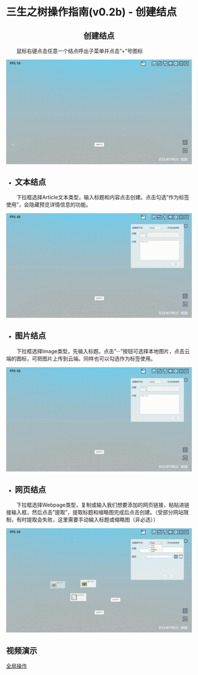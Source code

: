 # 三生之树操作指南(v0.2b) - 创建结点

## <div align="center">创建结点</div>

&emsp;&emsp;鼠标右键点击任意一个结点呼出子菜单并点击”+”号图标

![CreatNode](images/CreateNode/CreatNode.gif)

* ## 文本结点
&emsp;&emsp;下拉框选择Article文本类型，输入标题和内容点击创建。点击勾选”作为标签使用”，会隐藏预览详情信息的功能。

![TextNode](images/CreateNode/TextNode.gif)

* ## 图片结点
&emsp;&emsp;下拉框选择Image类型，先输入标题。点击”···”按钮可选择本地图片，点击云端的图标，可把图片上传到云端。同样也可以勾选作为标签使用。

![ImageNode](images/CreateNode/ImageNode.gif)

* ## 网页结点
&emsp;&emsp;下拉框选择Webpage类型，复制或输入我们想要添加的网页链接，粘贴进链接输入框，然后点击”提取”，提取标题和缩略图完成后点击创建。（受部分网站限制，有时提取会失败，这里需要手动输入标题或缩略图（非必选））

![WebNode](images/CreateNode/WebNode.gif)
## 视频演示
<a href="https://www.bilibili.com/video/BV19a4y1w7QE/?spm_id_from=333.337.search-card.all.click" target="_blank">全局操作</a>

